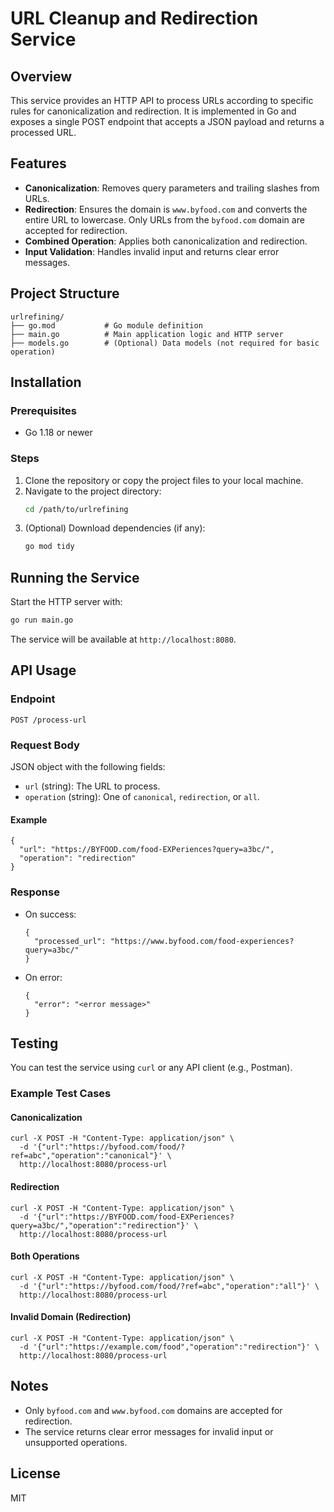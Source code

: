 # URL Cleanup and Redirection Service

## Overview
This service provides an HTTP API to process URLs according to specific rules for canonicalization and redirection. It is implemented in Go and exposes a single POST endpoint that accepts a JSON payload and returns a processed URL.

## Features
- **Canonicalization**: Removes query parameters and trailing slashes from URLs.
- **Redirection**: Ensures the domain is `www.byfood.com` and converts the entire URL to lowercase. Only URLs from the `byfood.com` domain are accepted for redirection.
- **Combined Operation**: Applies both canonicalization and redirection.
- **Input Validation**: Handles invalid input and returns clear error messages.

## Project Structure
```
urlrefining/
├── go.mod           # Go module definition
├── main.go          # Main application logic and HTTP server
├── models.go        # (Optional) Data models (not required for basic operation)
```

## Installation
### Prerequisites
- Go 1.18 or newer

### Steps
1. Clone the repository or copy the project files to your local machine.
2. Navigate to the project directory:
   ```sh
   cd /path/to/urlrefining
   ```
3. (Optional) Download dependencies (if any):
   ```sh
   go mod tidy
   ```

## Running the Service
Start the HTTP server with:
```sh
go run main.go
```
The service will be available at `http://localhost:8080`.

## API Usage
### Endpoint
```
POST /process-url
```

### Request Body
JSON object with the following fields:
- `url` (string): The URL to process.
- `operation` (string): One of `canonical`, `redirection`, or `all`.

#### Example
```
{
  "url": "https://BYFOOD.com/food-EXPeriences?query=a3bc/",
  "operation": "redirection"
}
```

### Response
- On success:
  ```
  {
    "processed_url": "https://www.byfood.com/food-experiences?query=a3bc/"
  }
  ```
- On error:
  ```
  {
    "error": "<error message>"
  }
  ```

## Testing
You can test the service using `curl` or any API client (e.g., Postman).

### Example Test Cases
#### Canonicalization
```
curl -X POST -H "Content-Type: application/json" \
  -d '{"url":"https://byfood.com/food/?ref=abc","operation":"canonical"}' \
  http://localhost:8080/process-url
```

#### Redirection
```
curl -X POST -H "Content-Type: application/json" \
  -d '{"url":"https://BYFOOD.com/food-EXPeriences?query=a3bc/","operation":"redirection"}' \
  http://localhost:8080/process-url
```

#### Both Operations
```
curl -X POST -H "Content-Type: application/json" \
  -d '{"url":"https://byfood.com/food/?ref=abc","operation":"all"}' \
  http://localhost:8080/process-url
```

#### Invalid Domain (Redirection)
```
curl -X POST -H "Content-Type: application/json" \
  -d '{"url":"https://example.com/food","operation":"redirection"}' \
  http://localhost:8080/process-url
```

## Notes
- Only `byfood.com` and `www.byfood.com` domains are accepted for redirection.
- The service returns clear error messages for invalid input or unsupported operations.

## License
MIT

